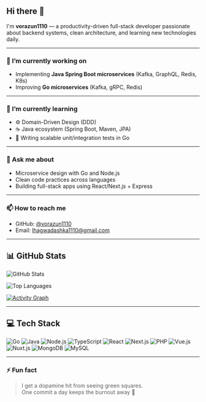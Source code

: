 ## Hi there 👋

I'm **vorazun1110** — a productivity-driven full-stack developer passionate about backend systems, clean architecture, and learning new technologies daily.

---

### 🔭 I’m currently working on

- Implementing **Java Spring Boot microservices** (Kafka, GraphQL, Redis, K8s)
- Improving **Go microservices** (Kafka, gRPC, Redis)

---

### 🌱 I’m currently learning

- ⚙️ Domain-Driven Design (DDD)
- ☕ Java ecosystem (Spring Boot, Maven, JPA)
- 🧪 Writing scalable unit/integration tests in Go

---

### 💬 Ask me about

- Microservice design with Go and Node.js
- Clean code practices across languages
- Building full-stack apps using React/Next.js + Express

---

### 📫 How to reach me

- GitHub: [@vorazun1110](https://github.com/vorazun1110)
- Email: lhagwadashka1110@gmail.com

---

## 📊 GitHub Stats

![GitHub Stats](https://github-readme-stats.vercel.app/api?username=vorazun1110&show_icons=true&theme=tokyonight&count_private=true)

![Top Languages](https://github-readme-stats.vercel.app/api/top-langs/?username=vorazun1110&layout=compact&langs_count=6&theme=dark)

[![Activity Graph](https://github-readme-activity-graph.vercel.app/graph?username=vorazun1110&theme=tokyo-night)](https://github.com/vorazun1110)

---

## 💻 Tech Stack

![Go](https://img.shields.io/badge/Go-00ADD8?style=flat-square&logo=go)
![Java](https://img.shields.io/badge/Java-ED8B00?style=flat-square&logo=openjdk)
![Node.js](https://img.shields.io/badge/Node.js-339933?style=flat-square&logo=node.js)
![TypeScript](https://img.shields.io/badge/TypeScript-3178C6?style=flat-square&logo=typescript)
![React](https://img.shields.io/badge/React-20232A?style=flat-square&logo=react)
![Next.js](https://img.shields.io/badge/Next.js-000000?style=flat-square&logo=nextdotjs)
![PHP](https://img.shields.io/badge/PHP-777BB4?style=flat-square&logo=php)
![Vue.js](https://img.shields.io/badge/Vue.js-4FC08D?style=flat-square&logo=vue.js)
![Nuxt.js](https://img.shields.io/badge/Nuxt.js-00C58E?style=flat-square&logo=nuxt.js)
![MongoDB](https://img.shields.io/badge/MongoDB-47A248?style=flat-square&logo=mongodb)
![MySQL](https://img.shields.io/badge/MySQL-4479A1?style=flat-square&logo=mysql)

---

### ⚡ Fun fact

> I get a dopamine hit from seeing green squares.  
> One commit a day keeps the burnout away 🧠

